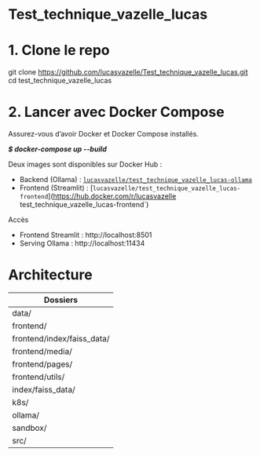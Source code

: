 # Test_technique_vazelle_lucas

# 1. Clone le repo

git clone https://github.com/lucasvazelle/Test_technique_vazelle_lucas.git
cd test_technique_vazelle_lucas

# 2. Lancer avec Docker Compose

Assurez-vous d’avoir Docker et Docker Compose installés.

***$ docker-compose up --build***

Deux images sont disponibles sur Docker Hub :

- Backend (Ollama) : [`lucasvazelle/test_technique_vazelle_lucas-ollama`](https://hub.docker.com/r/lucasvazelle/test_technique_vazelle_lucas-ollama)  
- Frontend (Streamlit) : [`lucasvazelle/test_technique_vazelle_lucas-frontend`](https://hub.docker.com/r/lucasvazelle test_technique_vazelle_lucas-frontend`)

Accès
- Frontend Streamlit : http://localhost:8501
- Serving Ollama : http://localhost:11434

# Architecture  


| Dossiers |
| --- |
| data/ |
| frontend/ | application 
| frontend/index/faiss_data/ | vector store
| frontend/media/ | media de l'application
| frontend/pages/ | pages de l'application
| frontend/utils/ | fonctions pour l'application
| index/faiss_data/ | vector store
| k8s/ | fichiers de configuration Kubernetes 
| ollama/ | LLM serving
| sandbox/ | exploration
| src/ | création de vector store et tests
